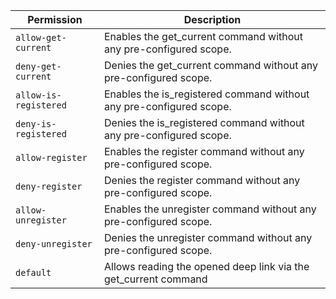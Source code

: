| Permission | Description |
|------|-----|
|`allow-get-current`|Enables the get_current command without any pre-configured scope.|
|`deny-get-current`|Denies the get_current command without any pre-configured scope.|
|`allow-is-registered`|Enables the is_registered command without any pre-configured scope.|
|`deny-is-registered`|Denies the is_registered command without any pre-configured scope.|
|`allow-register`|Enables the register command without any pre-configured scope.|
|`deny-register`|Denies the register command without any pre-configured scope.|
|`allow-unregister`|Enables the unregister command without any pre-configured scope.|
|`deny-unregister`|Denies the unregister command without any pre-configured scope.|
|`default`|Allows reading the opened deep link via the get_current command|

